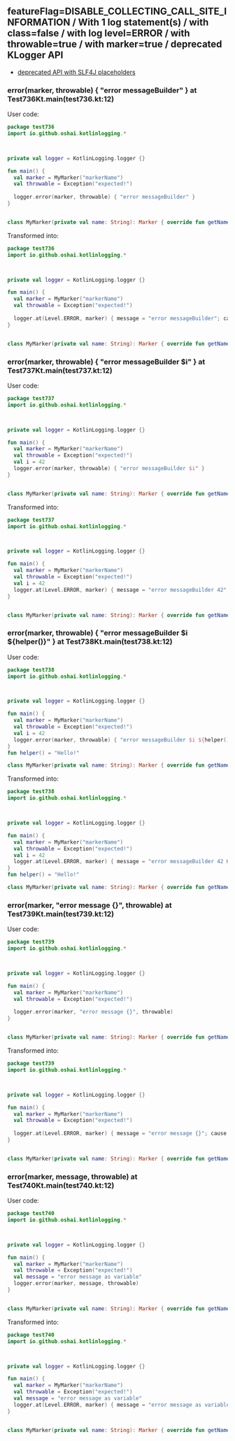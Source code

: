 ## featureFlag=DISABLE_COLLECTING_CALL_SITE_INFORMATION / With 1 log statement(s) / with class=false / with log level=ERROR / with throwable=true / with marker=true / deprecated KLogger API

* [deprecated API with SLF4J placeholders](deprecated-slf4j-placeholders.md)

###  error(marker, throwable) { "error messageBuilder" } at Test736Kt.main(test736.kt:12)

User code:
```kotlin
package test736
import io.github.oshai.kotlinlogging.*



private val logger = KotlinLogging.logger {}

fun main() {
  val marker = MyMarker("markerName")
  val throwable = Exception("expected!")
  
  logger.error(marker, throwable) { "error messageBuilder" }
}


class MyMarker(private val name: String): Marker { override fun getName() = name }

```
  
Transformed into:
```kotlin
package test736
import io.github.oshai.kotlinlogging.*



private val logger = KotlinLogging.logger {}

fun main() {
  val marker = MyMarker("markerName")
  val throwable = Exception("expected!")
  
  logger.at(Level.ERROR, marker) { message = "error messageBuilder"; cause = throwable; internalCompilerData = KLoggingEventBuilder.InternalCompilerData(messageTemplate = ""error messageBuilder"")
}


class MyMarker(private val name: String): Marker { override fun getName() = name }

```

###  error(marker, throwable) { "error messageBuilder $i" } at Test737Kt.main(test737.kt:12)

User code:
```kotlin
package test737
import io.github.oshai.kotlinlogging.*



private val logger = KotlinLogging.logger {}

fun main() {
  val marker = MyMarker("markerName")
  val throwable = Exception("expected!")
  val i = 42
  logger.error(marker, throwable) { "error messageBuilder $i" }
}


class MyMarker(private val name: String): Marker { override fun getName() = name }

```
  
Transformed into:
```kotlin
package test737
import io.github.oshai.kotlinlogging.*



private val logger = KotlinLogging.logger {}

fun main() {
  val marker = MyMarker("markerName")
  val throwable = Exception("expected!")
  val i = 42
  logger.at(Level.ERROR, marker) { message = "error messageBuilder 42"; cause = throwable; internalCompilerData = KLoggingEventBuilder.InternalCompilerData(messageTemplate = ""error messageBuilder $i"")
}


class MyMarker(private val name: String): Marker { override fun getName() = name }

```

###  error(marker, throwable) { "error messageBuilder $i ${helper()}" } at Test738Kt.main(test738.kt:12)

User code:
```kotlin
package test738
import io.github.oshai.kotlinlogging.*



private val logger = KotlinLogging.logger {}

fun main() {
  val marker = MyMarker("markerName")
  val throwable = Exception("expected!")
  val i = 42
  logger.error(marker, throwable) { "error messageBuilder $i ${helper()}" }
}
fun helper() = "Hello!"

class MyMarker(private val name: String): Marker { override fun getName() = name }

```
  
Transformed into:
```kotlin
package test738
import io.github.oshai.kotlinlogging.*



private val logger = KotlinLogging.logger {}

fun main() {
  val marker = MyMarker("markerName")
  val throwable = Exception("expected!")
  val i = 42
  logger.at(Level.ERROR, marker) { message = "error messageBuilder 42 Hello!"; cause = throwable; internalCompilerData = KLoggingEventBuilder.InternalCompilerData(messageTemplate = ""error messageBuilder $i ${helper()}"")
}
fun helper() = "Hello!"

class MyMarker(private val name: String): Marker { override fun getName() = name }

```

###  error(marker, "error message {}", throwable) at Test739Kt.main(test739.kt:12)

User code:
```kotlin
package test739
import io.github.oshai.kotlinlogging.*



private val logger = KotlinLogging.logger {}

fun main() {
  val marker = MyMarker("markerName")
  val throwable = Exception("expected!")
  
  logger.error(marker, "error message {}", throwable)
}


class MyMarker(private val name: String): Marker { override fun getName() = name }

```
  
Transformed into:
```kotlin
package test739
import io.github.oshai.kotlinlogging.*



private val logger = KotlinLogging.logger {}

fun main() {
  val marker = MyMarker("markerName")
  val throwable = Exception("expected!")
  
  logger.at(Level.ERROR, marker) { message = "error message {}"; cause = throwable; internalCompilerData = KLoggingEventBuilder.InternalCompilerData(messageTemplate = ""error message {}"")
}


class MyMarker(private val name: String): Marker { override fun getName() = name }

```

###  error(marker, message, throwable) at Test740Kt.main(test740.kt:12)

User code:
```kotlin
package test740
import io.github.oshai.kotlinlogging.*



private val logger = KotlinLogging.logger {}

fun main() {
  val marker = MyMarker("markerName")
  val throwable = Exception("expected!")
  val message = "error message as variable"
  logger.error(marker, message, throwable)
}


class MyMarker(private val name: String): Marker { override fun getName() = name }

```
  
Transformed into:
```kotlin
package test740
import io.github.oshai.kotlinlogging.*



private val logger = KotlinLogging.logger {}

fun main() {
  val marker = MyMarker("markerName")
  val throwable = Exception("expected!")
  val message = "error message as variable"
  logger.at(Level.ERROR, marker) { message = "error message as variable"; cause = throwable; internalCompilerData = KLoggingEventBuilder.InternalCompilerData(messageTemplate = "message")
}


class MyMarker(private val name: String): Marker { override fun getName() = name }

```
